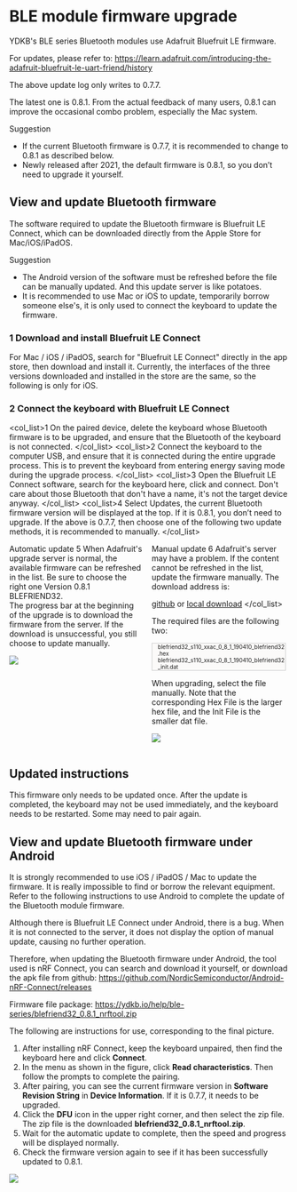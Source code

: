 # BLE module firmware upgrade

YDKB's BLE series Bluetooth modules use Adafruit Bluefruit LE firmware.

For updates, please refer to: https://learn.adafruit.com/introducing-the-adafruit-bluefruit-le-uart-friend/history

The above update log only writes to 0.7.7.

The latest one is 0.8.1. From the actual feedback of many users, 0.8.1 can improve the occasional combo problem, especially the Mac system.

<html><div class="hint">
<subtitle>Suggestion</subtitle>
<ul><li>If the current Bluetooth firmware is 0.7.7, it is recommended to change to 0.8.1 as described below.</li>
<li>Newly released after 2021, the default firmware is 0.8.1, so you don’t need to upgrade it yourself.</li></ul>
</div></html>

## View and update Bluetooth firmware

The software required to update the Bluetooth firmware is Bluefruit LE Connect, which can be downloaded directly from the Apple Store for Mac/iOS/iPadOS.

<html><div class="hint">
<subtitle>Suggestion</subtitle>
<ul><li>The Android version of the software must be refreshed before the file can be manually updated. And this update server is like potatoes.</li>
<li>It is recommended to use Mac or iOS to update, temporarily borrow someone else's, it is only used to connect the keyboard to update the firmware.</li></ul>
</div></html>


### 1 Download and install Bluefruit LE Connect
For Mac / iOS / iPadOS, search for "Bluefruit LE Connect" directly in the app store, then download and install it. Currently, the interfaces of the three versions downloaded and installed in the store are the same, so the following is only for iOS.

### 2 Connect the keyboard with Bluefruit LE Connect
<col_list>1 On the paired device, delete the keyboard whose Bluetooth firmware is to be upgraded, and ensure that the Bluetooth of the keyboard is not connected. </col_list>
<col_list>2 Connect the keyboard to the computer USB, and ensure that it is connected during the entire upgrade process. This is to prevent the keyboard from entering energy saving mode during the upgrade process. </col_list>
<col_list>3 Open the Bluefruit LE Connect software, search for the keyboard here, click and connect. Don't care about those Bluetooth that don't have a name, it's not the target device anyway. </col_list>
<col_list>4 Select Updates, the current Bluetooth firmware version will be displayed at the top. If it is 0.8.1, you don’t need to upgrade. If the above is 0.7.7, then choose one of the following two update methods, it is recommended to manually. </col_list>

<html>
<two_col>
<div style="float:left;width:48%;">
<col_h5>Automatic update</col_h5>
<col_list>5 When Adafruit's upgrade server is normal, the available firmware can be refreshed in the list. Be sure to choose the right one <color red>Version 0.8.1 BLEFRIEND32</color>. <html><br></html>The progress bar at the beginning of the upgrade is to download the firmware from the server. If the download is unsuccessful, you still choose to update manually.
</col_list>

![](assets/ble_firmware_02.jpg)
</div>

<div style="float:left;width:3%;">&nbsp;</div>
<div style="float:left;width:48%;">
<col_h5>Manual update</col_h5>
<col_list>6 Adafruit's server may have a problem. If the content cannot be refreshed in the list, update the firmware manually. The download address is:

[github](https://github.com/adafruit/Adafruit_BluefruitLE_Firmware/tree/master/0.8.1/blefriend32) or [local download](https://ydkb.io/help/ble-series/blefriend32_0.8.1.zip)
</col_list>


The required files are the following two:
<html><div class="code" style="font-size:10px;border:1px solid #ccc;padding-left:10px;background:#fbfaf9">
blefriend32_s110_xxac_0_8_1_190410_blefriend32.hex
blefriend32_s110_xxac_0_8_1_190410_blefriend32_init.dat
</div></html>

When upgrading, select the file manually. Note that the corresponding Hex File is the larger hex file, and the Init File is the smaller dat file.

![](assets/ada_51_fw.png)
</div>
</two_col>
<div style="clear:both;"></div>
</html>


## Updated instructions

This firmware only needs to be updated once. After the update is completed, the keyboard may not be used immediately, and the keyboard needs to be restarted. Some may need to pair again.


## View and update Bluetooth firmware under Android

It is strongly recommended to use iOS / iPadOS / Mac to update the firmware. It is really impossible to find or borrow the relevant equipment. Refer to the following instructions to use Android to complete the update of the Bluetooth module firmware.

Although there is Bluefruit LE Connect under Android, there is a bug. When it is not connected to the server, it does not display the option of manual update, causing no further operation.

Therefore, when updating the Bluetooth firmware under Android, the tool used is nRF Connect, you can search and download it yourself, or download the apk file from github: https://github.com/NordicSemiconductor/Android-nRF-Connect/releases

Firmware file package: https://ydkb.io/help/ble-series/blefriend32_0.8.1_nrftool.zip

The following are instructions for use, corresponding to the final picture.
  1. After installing nRF Connect, keep the keyboard unpaired, then find the keyboard here and click **Connect**.
  2. In the menu as shown in the figure, click **Read characteristics**. Then follow the prompts to complete the pairing.
  3. After pairing, you can see the current firmware version in **Software Revision String** in **Device Information**. If it is 0.7.7, it needs to be upgraded.
  4. Click the **DFU** icon in the upper right corner, and then select the zip file. The zip file is the downloaded **blefriend32_0.8.1_nrftool.zip**.
  5. Wait for the automatic update to complete, then the speed and progress will be displayed normally.
  6. Check the firmware version again to see if it has been successfully updated to 0.8.1.

![](assets/ble_firmware_android.jpg)



